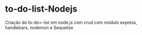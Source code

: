# to-do-list-Nodejs
Criação do to-do=-list em node.js com crud com módulo express, handlebars, nodemon e Sequelize
